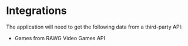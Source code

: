 # Integrations

The application will need to get the following data from a third-party API:
* Games from RAWG Video Games API
